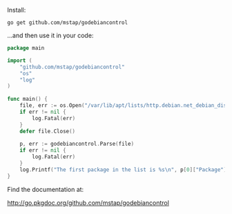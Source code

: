 Install:

    go get github.com/mstap/godebiancontrol

…and then use it in your code:

```go
package main

import (
    "github.com/mstap/godebiancontrol"
    "os"
    "log"
)
    
func main() {
    file, err := os.Open("/var/lib/apt/lists/http.debian.net_debian_dists_testing_main_binary-amd64_Packages")
    if err != nil {
        log.Fatal(err)
    }
    defer file.Close()
        
    p, err := godebiancontrol.Parse(file)
    if err != nil {
        log.Fatal(err)
    }
    log.Printf("The first package in the list is %s\n", p[0]["Package"])
}
```

Find the documentation at:

http://go.pkgdoc.org/github.com/mstap/godebiancontrol
